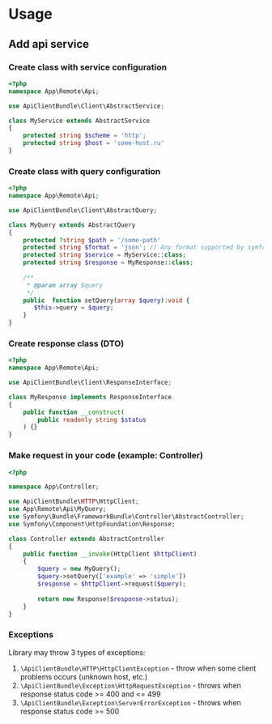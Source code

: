 # Usage

## Add api service
### Create class with service configuration

```php
<?php
namespace App\Remote\Api;

use ApiClientBundle\Client\AbstractService;

class MyService extends AbstractService
{
    protected string $scheme = 'http';
    protected string $host = 'some-host.ru'
}
```

### Create class with query configuration

```php
<?php
namespace App\Remote\Api;

use ApiClientBundle\Client\AbstractQuery;

class MyQuery extends AbstractQuery
{
    protected ?string $path = '/some-path'
    protected string $format = 'json'; // Any format supported by symfony/serializer
    protected string $service = MyService::class;
    protected string $response = MyResponse::class;
    
    /**
     * @param array $query
     */
    public  function setQuery(array $query):void {
       $this->query = $query;
    }
}
```

### Create response class (DTO)

```php
<?php
namespace App\Remote\Api;

use ApiClientBundle\Client\ResponseInterface;

class MyResponse implements ResponseInterface
{
    public function __construct(
        public readonly string $status
    ) {}
}
```

### Make request in your code (example: Controller)

```php
<?php

namespace App\Controller;

use ApiClientBundle\HTTP\HttpClient;
use App\Remote\Api\MyQuery;
use Symfony\Bundle\FrameworkBundle\Controller\AbstractController;
use Symfony\Component\HttpFoundation\Response;

class Controller extends AbstractController
{
    public function __invoke(HttpClient $httpClient)
    {
        $query = new MyQuery();
        $query->setQuery(['example' => 'simple'])
        $response = $httpClient->request($query);
        
        return new Response($response->status);
    }
}
```


### Exceptions
Library may throw 3 types of exceptions:
1. `\ApiClientBundle\HTTP\HttpClientException` - throw when some client problems occurs (unknown host, etc.)
2. `\ApiClientBundle\Exception\HttpRequestException` - throws when response status code >= 400 and <= 499
3. `\ApiClientBundle\Exception\ServerErrorException` - throws when response status code >= 500
